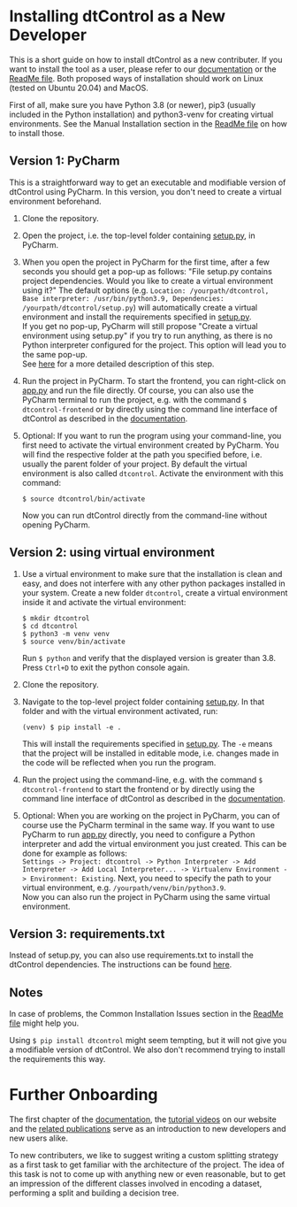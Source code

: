 # Installing dtControl as a New Developer

This is a short guide on how to install dtControl as a new contributer. If you want to install the tool as a user, please refer to our [documentation](https://dtcontrol.readthedocs.io/en/latest/userman.html#installation) or the [ReadMe file](https://gitlab.com/live-lab/software/dtcontrol/-/blob/master/README.rst).
Both proposed ways of installation should work on Linux (tested on Ubuntu 20.04) and MacOS.

First of all, make sure you have Python 3.8 (or newer), pip3 (usually included in the Python installation) and python3-venv for creating virtual environments. See the Manual Installation section in the [ReadMe file](https://gitlab.com/live-lab/software/dtcontrol/-/blob/master/README.rst) on how to install those.


## Version 1: PyCharm

This is a straightforward way to get an executable and modifiable version of dtControl using PyCharm. In this version, you don't need to create a virtual environment beforehand.
 
1. Clone the repository.
2. Open the project, i.e. the top-level folder containing [setup.py](https://gitlab.com/live-lab/software/dtcontrol/-/blob/master/setup.py), in PyCharm.
3. When you open the project in PyCharm for the first time, after a few seconds you should get a pop-up as follows: "File setup.py contains project dependencies. Would you like to create a virtual environment using it?" The default options (e.g. `Location: /yourpath/dtcontrol, Base interpreter: /usr/bin/python3.9, Dependencies: /yourpath/dtcontrol/setup.py`) will automatically create a virtual environment and install the requirements specified in [setup.py](https://gitlab.com/live-lab/software/dtcontrol/-/blob/master/setup.py). \
If you get no pop-up, PyCharm will still propose "Create a virtual environment using setup.py" if you try to run anything, as there is no Python interpreter configured for the project. This option will lead you to the same pop-up. \
   See [here](https://www.jetbrains.com/help/pycharm/creating-virtual-environment.html#env-requirements) for a more detailed description of this step.
4. Run the project in PyCharm. To start the frontend, you can right-click on [app.py](https://gitlab.com/live-lab/software/dtcontrol/-/blob/master/dtcontrol/frontend/app.py) and run the file directly. Of course, you can also use the PyCharm terminal to run the project, e.g. with the command `$ dtcontrol-frontend` or by directly using the command line interface of dtControl as described in the [documentation](https://dtcontrol.readthedocs.io/en/latest/index.html). 
5. Optional: If you want to run the program using your command-line, you first need to activate the virtual environment created by PyCharm. You will find the respective folder at the path you specified before, i.e. usually the parent folder of your project. By default the virtual environment is also called `dtcontrol`. Activate the environment with this command:

       $ source dtcontrol/bin/activate
   Now you can run dtControl directly from the command-line without opening PyCharm.


## Version 2: using virtual environment


1. Use a virtual environment to make sure that the installation is clean and easy, and does not interfere with any other python packages installed in your system. Create a new folder `dtcontrol`, create a virtual environment inside it and activate the virtual environment:

       $ mkdir dtcontrol
       $ cd dtcontrol
       $ python3 -m venv venv
       $ source venv/bin/activate

   Run `$ python` and verify that the displayed version is greater than 3.8. Press ``Ctrl+D`` to exit the python console again.
2. Clone the repository.
3. Navigate to the top-level project folder containing [setup.py](https://gitlab.com/live-lab/software/dtcontrol/-/blob/master/setup.py). In that folder and with the virtual environment activated, run:

       (venv) $ pip install -e .

   This will install the requirements specified in [setup.py](https://gitlab.com/live-lab/software/dtcontrol/-/blob/master/setup.py). The ``-e`` means that the project will be installed in editable mode, i.e. changes made in the code will be reflected when you run the program.
4. Run the project using the command-line, e.g. with the command `$ dtcontrol-frontend` to start the frontend or by directly using the command line interface of dtControl as described in the [documentation](https://dtcontrol.readthedocs.io/en/latest/index.html). 
5. Optional: When you are working on the project in PyCharm, you can of course use the PyCharm terminal in the same way. If you want to use PyCharm to run [app.py](https://gitlab.com/live-lab/software/dtcontrol/-/blob/master/dtcontrol/frontend/app.py) directly, you need to configure a Python interpreter and add the virtual environment you just created. This can be done for example as follows: \
`Settings -> Project: dtcontrol -> Python Interpreter -> Add Interpreter -> Add Local Interpreter... -> Virtualenv Environment -> Environment: Existing`. Next, you need to specify the path to your virtual environment, e.g. `/yourpath/venv/bin/python3.9`. \
Now you can also run the project in PyCharm using the same virtual environment.


## Version 3: requirements.txt

Instead of setup.py, you can also use requirements.txt to install the dtControl dependencies. The instructions can be found [here](Developing.md).


## Notes
In case of problems, the Common Installation Issues section in the [ReadMe file](https://gitlab.com/live-lab/software/dtcontrol/-/blob/master/README.rst) might help you.

Using `$ pip install dtcontrol` might seem tempting, but it will not give you a modifiable version of dtControl. We also don't recommend trying to install the requirements this way.


# Further Onboarding

The first chapter of the [documentation](https://dtcontrol.readthedocs.io/en/latest/index.html), the [tutorial videos](https://dtcontrol.model.in.tum.de/tutorials/) on our website and the [related publications](https://dtcontrol.model.in.tum.de/#related-publications) serve as an introduction to new developers and new users alike.

To new contributers, we like to suggest writing a custom splitting strategy as a first task to get familiar with the architecture of the project. The idea of this task is not to come up with anything new or even reasonable, but to get an impression of the different classes involved in encoding a dataset, performing a split and building a decision tree. 

